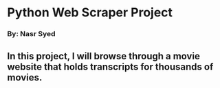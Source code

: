 # Python Web Scraper Project
### By: Nasr Syed

## In this project, I will browse through a movie website that holds transcripts for thousands of movies. 
